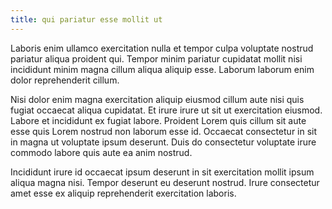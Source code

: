 ```yaml
---
title: qui pariatur esse mollit ut
---
```


Laboris enim ullamco exercitation nulla et tempor culpa voluptate nostrud pariatur aliqua proident qui. Tempor minim pariatur cupidatat mollit nisi incididunt minim magna cillum aliqua aliquip esse. Laborum laborum enim dolor reprehenderit cillum.

Nisi dolor enim magna exercitation aliquip eiusmod cillum aute nisi quis fugiat occaecat aliqua cupidatat. Et irure irure ut sit ut exercitation eiusmod. Labore et incididunt ex fugiat labore. Proident Lorem quis cillum sit aute esse quis Lorem nostrud non laborum esse id. Occaecat consectetur in sit in magna ut voluptate ipsum deserunt. Duis do consectetur voluptate irure commodo labore quis aute ea anim nostrud.

Incididunt irure id occaecat ipsum deserunt in sit exercitation mollit ipsum aliqua magna nisi. Tempor deserunt eu deserunt nostrud. Irure consectetur amet esse ex aliquip reprehenderit exercitation laboris.